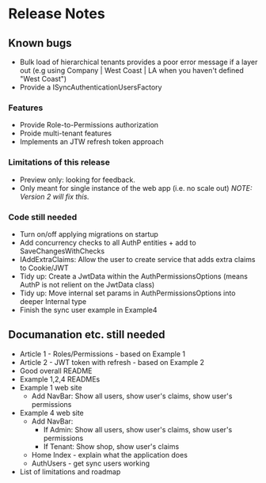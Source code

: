 # Release Notes

## Known bugs

- Bulk load of hierarchical tenants provides a poor error message if a layer out (e.g using Company | West Coast | LA when you haven't defined "West Coast")
- Provide a ISyncAuthenticationUsersFactory

### Features

- Provide Role-to-Permissions authorization
- Proide multi-tenant features
- Implements an JTW refresh token approach

### Limitations of this release

- Preview only: looking for feedback.
- Only meant for single instance of the web app (i.e. no scale out) *NOTE: Version 2 will fix this.*

### Code still needed

- Turn on/off applying migrations on startup
- Add concurrency checks to all AuthP entities + add to SaveChangesWithChecks
- IAddExtraClaims: Allow the user to create service that adds extra claims to Cookie/JWT 
- Tidy up: Create a JwtData within the AuthPermissionsOptions (means AuthP is not relient on the JwtData class)
- Tidy up: Move internal set params in AuthPermissionsOptions into deeper Internal type
- Finish the sync user example in Example4

## Documanation etc. still needed

- Article 1 - Roles/Permissions - based on Example 1
- Article 2 - JWT token with refresh - based on Example 2
- Good overall README
- Example 1,2,4 READMEs
- Example 1 web site
  - Add NavBar: Show all users, show user's claims, show user's permissions  
- Example 4 web site
  - Add NavBar: 
    - If Admin: Show all users, show user's claims, show user's permissions 
    - If Tenant: Show shop, show user's claims
  - Home Index - explain what the application does 
  - AuthUsers - get sync users working
- List of limitations and roadmap

